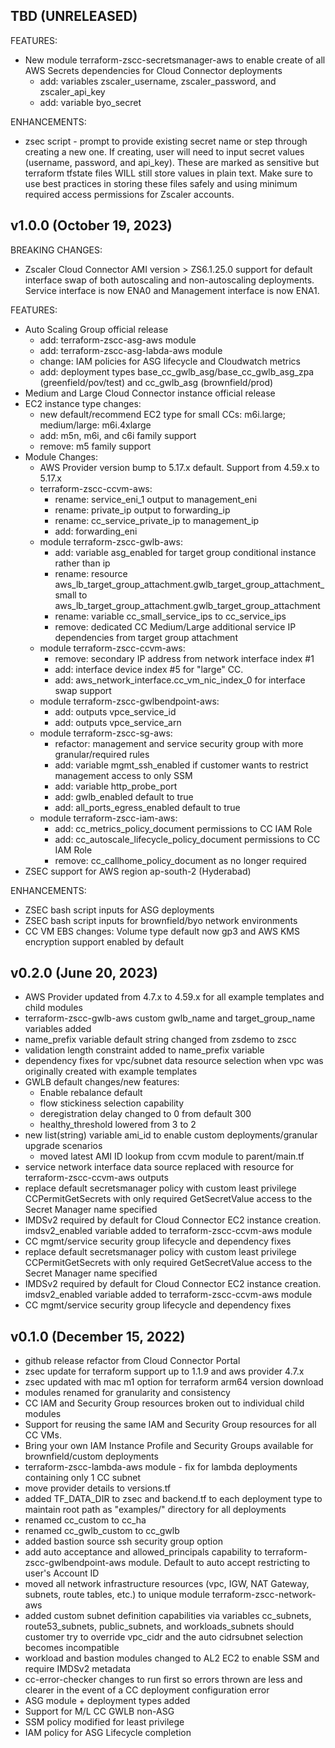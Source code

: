 ## TBD (UNRELEASED)
FEATURES:

* New module terraform-zscc-secretsmanager-aws to enable create of all AWS Secrets dependencies for Cloud Connector deployments
    - add: variables zscaler_username, zscaler_password, and zscaler_api_key
    - add: variable byo_secret

ENHANCEMENTS:
* zsec script - prompt to provide existing secret name or step through creating a new one. If creating, user will need to input secret values (username, password, and api_key). These are marked as sensitive but terraform tfstate files WILL still store values in plain text. Make sure to use best practices in storing these files safely and using minimum required access permissions for Zscaler accounts.

## v1.0.0 (October 19, 2023)
BREAKING CHANGES:
* Zscaler Cloud Connector AMI version > ZS6.1.25.0 support for default interface swap of both autoscaling and non-autoscaling deployments. Service interface is now ENA0 and Management interface is now ENA1. 

FEATURES:
* Auto Scaling Group official release
    - add: terraform-zscc-asg-aws module
    - add: terraform-zscc-asg-labda-aws module
    - change: IAM policies for ASG lifecycle and Cloudwatch metrics
    - add: deployment types base_cc_gwlb_asg/base_cc_gwlb_asg_zpa (greenfield/pov/test) and cc_gwlb_asg (brownfield/prod)
* Medium and Large Cloud Connector instance official release
* EC2 instance type changes:
    - new default/recommend EC2 type for small CCs: m6i.large; medium/large: m6i.4xlarge
    - add: m5n, m6i, and c6i family support
    - remove: m5 family support
* Module Changes:
    - AWS Provider version bump to 5.17.x default. Support from 4.59.x to 5.17.x
    - terraform-zscc-ccvm-aws:
        - rename: service_eni_1 output to management_eni
        - rename: private_ip output to forwarding_ip
        - rename: cc_service_private_ip to management_ip
        - add: forwarding_eni
    - module terraform-zscc-gwlb-aws:
        - add: variable asg_enabled for target group conditional instance rather than ip
        - rename: resource aws_lb_target_group_attachment.gwlb_target_group_attachment_small to aws_lb_target_group_attachment.gwlb_target_group_attachment
        - rename: variable cc_small_service_ips to cc_service_ips
        - remove: dedicated CC Medium/Large additional service IP dependencies from target group attachment
    - module terraform-zscc-ccvm-aws:
        - remove: secondary IP address from network interface index #1
        - add: interface device index #5 for "large" CC.
        - add: aws_network_interface.cc_vm_nic_index_0 for interface swap support
    - module terraform-zscc-gwlbendpoint-aws:
        - add: outputs vpce_service_id
        - add: outputs vpce_service_arn
    - module terraform-zscc-sg-aws:
        - refactor: management and service security group with more granular/required rules
        - add: variable mgmt_ssh_enabled if customer wants to restrict management access to only SSM
        - add: variable http_probe_port
        - add: gwlb_enabled default to true
        - add: all_ports_egress_enabled default to true
    - module terraform-zscc-iam-aws:
        - add: cc_metrics_policy_document permissions to CC IAM Role
        - add: cc_autoscale_lifecycle_policy_document permissions to CC IAM Role
        - remove: cc_callhome_policy_document as no longer required
* ZSEC support for AWS region ap-south-2 (Hyderabad)

ENHANCEMENTS:
* ZSEC bash script inputs for ASG deployments
* ZSEC bash script inputs for brownfield/byo network environments
* CC VM EBS changes: Volume type default now gp3 and AWS KMS encryption support enabled by default

## v0.2.0 (June 20, 2023)
* AWS Provider updated from 4.7.x to 4.59.x for all example templates and child modules
* terraform-zscc-gwlb-aws custom gwlb_name and target_group_name variables added
* name_prefix variable default string changed from zsdemo to zscc
* validation length constraint added to name_prefix variable
* dependency fixes for vpc/subnet data resource selection when vpc was originally created with example templates
* GWLB default changes/new features: 
    - Enable rebalance default
    - flow stickiness selection capability
    - deregistration delay changed to 0 from default 300
    - healthy_threshold lowered from 3 to 2
* new list(string) variable ami_id to enable custom deployments/granular upgrade scenarios
    - moved latest AMI ID lookup from ccvm module to parent/main.tf
* service network interface data source replaced with resource for terraform-zscc-ccvm-aws outputs
* replace default secretsmanager policy with custom least privilege CCPermitGetSecrets with only required GetSecretValue access to the Secret Manager name specified
* IMDSv2 required by default for Cloud Connector EC2 instance creation. imdsv2_enabled variable added to terraform-zscc-ccvm-aws module
* CC mgmt/service security group lifecycle and dependency fixes
* replace default secretsmanager policy with custom least privilege CCPermitGetSecrets with only required GetSecretValue access to the Secret Manager name specified
* IMDSv2 required by default for Cloud Connector EC2 instance creation. imdsv2_enabled variable added to terraform-zscc-ccvm-aws module
* CC mgmt/service security group lifecycle and dependency fixes

## v0.1.0 (December 15, 2022) 
* github release refactor from Cloud Connector Portal
* zsec update for terraform support up to 1.1.9 and aws provider 4.7.x
* zsec updated with mac m1 option for terraform arm64 version download
* modules renamed for granularity and consistency
* CC IAM and Security Group resources broken out to individual child modules
* Support for reusing the same IAM and Security Group resources for all CC VMs.
* Bring your own IAM Instance Profile and Security Groups available for brownfield/custom deployments
* terraform-zscc-lambda-aws module - fix for lambda deployments containing only 1 CC subnet
* move provider details to versions.tf
* added TF_DATA_DIR to zsec and backend.tf to each deployment type to maintain root path as "examples/" directory for all deployments
* renamed cc_custom to cc_ha
* renamed cc_gwlb_custom to cc_gwlb
* added bastion source ssh security group option
* add auto acceptance and allowed_principals capability to terraform-zscc-gwlbendpoint-aws module. Default to auto accept restricting to user's Account ID
* moved all network infrastructure resources (vpc, IGW, NAT Gateway, subnets, route tables, etc.) to unique module terraform-zscc-network-aws
* added custom subnet definition capabilities via variables cc_subnets, route53_subnets, public_subnets, and workloads_subnets should customer try to override vpc_cidr and the auto cidrsubnet selection becomes incompatible
* workload and bastion modules changed to AL2 EC2 to enable SSM and require IMDSv2 metadata
* cc-error-checker changes to run first so errors thrown are less and clearer in the event of a CC deployment configuration error
* ASG module + deployment types added
* Support for M/L CC GWLB non-ASG
* SSM policy modified for least privilege
* IAM policy for ASG Lifecycle completion
